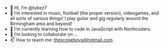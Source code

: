 - 👋 Hi, I’m @tubez7
- 👀 I’m interested in music, football (the proper version), videogames, and all sorts of various things! I play guitar and gig regularly around the Birmingham area and beyond!
- 🌱 I’m currently learning how to code in JavaScript with Northcoders.
- 💞️ I’m looking to collaborate on ...
- 📫 How to reach me: thescopeboys@hotmail.com.

<!---
tubez7/tubez7 is a ✨ special ✨ repository because its `README.md` (this file) appears on your GitHub profile.
You can click the Preview link to take a look at your changes.
--->
